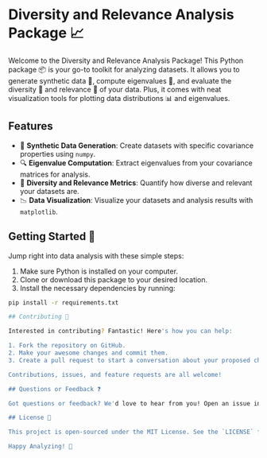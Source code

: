# Diversity and Relevance Analysis Package 📈

Welcome to the Diversity and Relevance Analysis Package! This Python package 📦 is your go-to toolkit for analyzing datasets. It allows you to generate synthetic data 🧪, compute eigenvalues 🔢, and evaluate the diversity 🌈 and relevance 🎯 of your data. Plus, it comes with neat visualization tools for plotting data distributions 📊 and eigenvalues.

## Features

- 🎲 **Synthetic Data Generation**: Create datasets with specific covariance properties using `numpy`.
- 🔍 **Eigenvalue Computation**: Extract eigenvalues from your covariance matrices for analysis.
- 📐 **Diversity and Relevance Metrics**: Quantify how diverse and relevant your datasets are.
- 📉 **Data Visualization**: Visualize your datasets and analysis results with `matplotlib`.

## Getting Started 🚀

Jump right into data analysis with these simple steps:

1. Make sure Python is installed on your computer.
2. Clone or download this package to your desired location.
3. Install the necessary dependencies by running:

```bash
pip install -r requirements.txt

## Contributing 👋

Interested in contributing? Fantastic! Here's how you can help:

1. Fork the repository on GitHub.
2. Make your awesome changes and commit them.
3. Create a pull request to start a conversation about your proposed changes.

Contributions, issues, and feature requests are all welcome!

## Questions or Feedback ❓

Got questions or feedback? We'd love to hear from you! Open an issue in the GitHub repository, and we'll get back to you as fast as we can.

## License 📝

This project is open-sourced under the MIT License. See the `LICENSE` file for more information.

Happy Analyzing! 🎉
